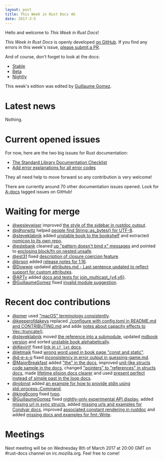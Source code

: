 ```yaml
---
layout: post
title: This Week in Rust Docs 46
date: 2017-3-5
---
```


Hello and welcome to *This Week in Rust Docs*!

*This Week in Rust Docs* is openly developed [on GitHub](https://github.com/GuillaumeGomez/this-week-in-rust-docs).
If you find any errors in this week's issue, [please submit a PR](https://github.com/GuillaumeGomez/this-week-in-rust-docs/pulls).

And of course, don't forget to look at the docs:

* [Stable](https://doc.rust-lang.org/)
* [Beta](http://doc.rust-lang.org/beta/)
* [Nightly](http://doc.rust-lang.org/nightly/)

This week's edition was edited by [Guillaume Gomez](https://github.com/GuillaumeGomez).

# Latest news

Nothing.

# Current opened issues

For now, here are the two big issues for Rust documentation:

* [The Standard Library Documentation Checklist](https://github.com/rust-lang/rust/issues/29329)
* [Add error explanations for all error codes](https://github.com/rust-lang/rust/issues/32777)

They all need help to move forward so any contribution is very welcome!

There are currently around 70 other documentation issues opened. Look for [A-docs](https://github.com/rust-lang/rust/issues?q=is%3Aopen+is%3Aissue+label%3AA-docs) tagged issues on GitHub!

# Waiting for merge

* [@wesleywiser](https://github.com/wesleywiser) improved [the style of the sidebar in rustdoc output](https://github.com/rust-lang/rust/pull/40265).
* [@jdhorwitz](https://github.com/jdhorwitz) helped [people find String::as_bytes() for UTF-8](https://github.com/rust-lang/rust/pull/40226).
* [@steveklabnik](https://github.com/steveklabnik) added [unstable book to the bookshelf](https://github.com/rust-lang/rust/pull/40154) and extracted [nomicon to its own repo](https://github.com/rust-lang/rust/pull/40222).
* [@estebank](https://github.com/estebank) cleaned [up "pattern doesn't bind x" messages](https://github.com/rust-lang/rust/pull/39713) and pointed to [enclosing block/fn on nested unsafe](https://github.com/rust-lang/rust/pull/39202).
* [@est31](https://github.com/est31) fixed [description of closure coercion feature](https://github.com/rust-lang/rust/pull/40258).
* [@brson](https://github.com/brson) added [release notes for 1.16](https://github.com/rust-lang/rust/pull/39835).
* [@Dowwie](https://github.com/Dowwie) updated [attributes.md - Last sentence updated to reflect support for custom attributes](https://github.com/rust-lang/rust/pull/39691).
* [@APTy](https://github.com/APTy) added [docs and tests for join_multicast_{v4,v6}](https://github.com/rust-lang/rust/pull/39007).
* [@GuillaumeGomez](https://github.com/GuillaumeGomez) fixed [invalid module suggestion](https://github.com/rust-lang/rust/pull/38255).

# Recent doc contributions

* [@pmer](https://github.com/pmer) used ["macOS" terminology consistently](https://github.com/rust-lang/rust/pull/40102).
* [@keeperofdakeys](https://github.com/keeperofdakeys) replaced [./configure with config.toml in README.md and CONTRIBUTING.md](https://github.com/rust-lang/rust/pull/40056) and adde [notes about capacity effects to Vec::truncate()](https://github.com/rust-lang/rust/pull/39738).
* [@steveklabnik](https://github.com/steveklabnik) moved [the reference into a submodule](https://github.com/rust-lang/rust/pull/40213), updated [mdbook version](https://github.com/rust-lang/rust/pull/40151) and sorted [unstable book alphabetically](https://github.com/rust-lang/rust/pull/40153).
* [@iKevinY](https://github.com/iKevinY) fixed [link in `if let` docs](https://github.com/rust-lang/rust/pull/40170).
* [@letmaik](https://github.com/letmaik) fixed [wrong word used in book page "const and static"](https://github.com/rust-lang/rust/pull/40194).
* [@d-e-s-o](https://github.com/d-e-s-o) fixed [inconsistency in error output in guessing-game.md](https://github.com/rust-lang/rust/pull/40175).
* [@MajorBreakfast](https://github.com/MajorBreakfast) added ["the" in the docs](https://github.com/rust-lang/rust/pull/40169), improved [unit-like structs code sample in the docs](https://github.com/rust-lang/rust/pull/40144), changed ["pointers" to "references" in structs docs](https://github.com/rust-lang/rust/pull/40142), made [lifetime elision docs clearer](https://github.com/rust-lang/rust/pull/40131) and used [present perfect instead of simple past in the loop docs](https://github.com/rust-lang/rust/pull/40115).
* [@robinst](https://github.com/robinst) added [an example for how to provide stdin using std::process::Command](https://github.com/rust-lang/rust/pull/40122).
* [@king6cong](https://github.com/king6cong) fixed [typo](https://github.com/rust-lang/rust/pull/40121).
* [@GuillaumeGomez](https://github.com/GuillaumeGomez) fixed [nightly-only experimental API display](https://github.com/rust-lang/rust/pull/40057), added [missing url in sync structs](https://github.com/rust-lang/rust/pull/40081), added [missing urls and examples for Condvar docs](https://github.com/rust-lang/rust/pull/40033), improved [associated constant rendering in rustdoc](https://github.com/rust-lang/rust/pull/39944) and added [missing docs and examples for fmt::Write](https://github.com/rust-lang/rust/pull/40126).

# Meetings

Next meeting will be on Wednesday 8th of March 2017 at 20:00 GMT on #rust-docs channel on irc.mozilla.org. Feel free to come!

